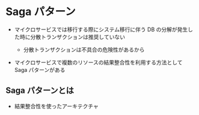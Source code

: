 # Saga パターン

-   マイクロサービスでは移行する際にシステム移行に伴う DB の分解が発生した時に分散トランザクションは推奨していない

    -   分散トランザクションは不具合の危険性があるから

-   マイクロサービスで複数のリソースの結果整合性を利用する方法として Saga パターンがある

## Saga パターンとは

-   結果整合性を使ったアーキテクチャ
